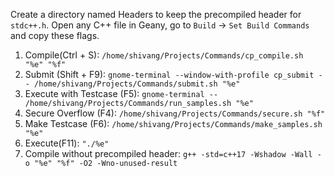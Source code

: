 Create a directory named Headers to keep the precompiled header for `stdc++.h`. Open any C++ file in Geany, go to `Build` -> `Set Build Commands` and copy these flags.
<ol>
<li>Compile(Ctrl + S): <code>/home/shivang/Projects/Commands/cp_compile.sh "%e" "%f"</code> </li>
<li>Submit (Shift + F9): <code>gnome-terminal --window-with-profile cp_submit -- /home/shivang/Projects/Commands/submit.sh "%e"</code></li>
<li>Execute with Testcase (F5): <code>gnome-terminal -- /home/shivang/Projects/Commands/run_samples.sh "%e"</code></li>
<li>Secure Overflow (F4): <code>/home/shivang/Projects/Commands/secure.sh "%f"</code></li>
<li>Make Testcase (F6): <code>/home/shivang/Projects/Commands/make_samples.sh "%e"</code></li>
<li>Execute(F11): <code>"./%e"</code></li>
<li>Compile without precompiled header: <code>g++ -std=c++17 -Wshadow -Wall -o "%e" "%f" -O2 -Wno-unused-result</code> </li>
</ol>
